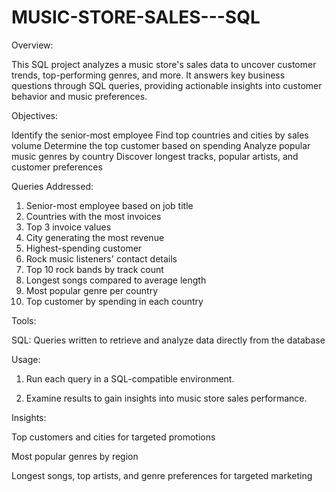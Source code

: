 # MUSIC-STORE-SALES---SQL
Overview:

This SQL project analyzes a music store's sales data to uncover customer trends, top-performing genres, and more. It answers key business questions through SQL queries, providing actionable insights into customer behavior and music preferences.

Objectives:

Identify the senior-most employee
Find top countries and cities by sales volume
Determine the top customer based on spending
Analyze popular music genres by country
Discover longest tracks, popular artists, and customer preferences

Queries Addressed:

1. Senior-most employee based on job title
2. Countries with the most invoices
3. Top 3 invoice values
4. City generating the most revenue
5. Highest-spending customer
6. Rock music listeners' contact details
7. Top 10 rock bands by track count
8. Longest songs compared to average length
9. Most popular genre per country
10. Top customer by spending in each country


Tools:

SQL: Queries written to retrieve and analyze data directly from the database


Usage:

1. Run each query in a SQL-compatible environment.

2. Examine results to gain insights into music store sales performance.


Insights:

Top customers and cities for targeted promotions

Most popular genres by region

Longest songs, top artists, and genre preferences for targeted marketing
